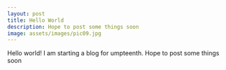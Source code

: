 ```yaml
---
layout: post
title: Hello World
description: Hope to post some things soon
image: assets/images/pic09.jpg
---
```


Hello world! I am starting a blog for umpteenth. Hope to post some things soon